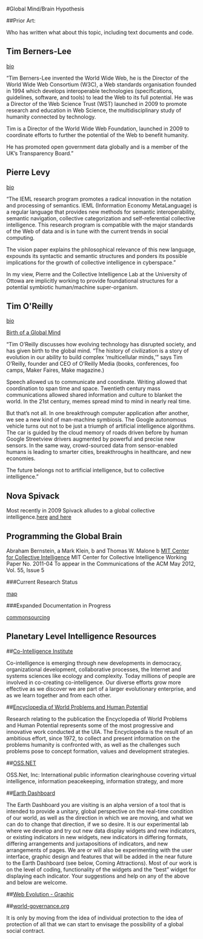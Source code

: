 #Global Mind/Brain Hypothesis

##Prior Art:

Who has written what about this topic, including text documents and code.

Tim Berners-Lee
---------------
[bio]( http://www.w3.org/People/Berners-Lee/Longer.html)

“Tim Berners-Lee invented the World Wide Web, he is the Director of the World Wide Web Consortium (W3C), a Web standards organisation founded in 1994 which develops interoperable technologies (specifications, guidelines, software, and tools) to lead the Web to its full potential. He was a Director of the Web Science Trust (WST) launched in 2009 to promote research and education in Web Science, the multidisciplinary study of humanity connected by technology.

Tim is a Director of the World Wide Web Foundation, launched in 2009 to coordinate efforts to further the potential of the Web to benefit humanity.

He has promoted open government data globally and is a member of the UK’s Transparency Board.”

Pierre Levy
-----------
[bio]( http://www.ieml.org/spip.php?article13&lang=en)

“The IEML research program promotes a radical innovation in the notation and processing of semantics. IEML (Information Economy MetaLanguage) is a regular language that provides new methods for semantic interoperability, semantic navigation, collective categorization and self-referential collective intelligence. This research program is compatible with the major standards of the Web of data and is in tune with the current trends in social computing.

The vision paper explains the philosophical relevance of this new language, expounds its syntactic and semantic structures and ponders its possible implications for the growth of collective intelligence in cyberspace.”

In my view, Pierre and the Collective Intelligence Lab at the University of Ottowa are implicitly working to provide foundational structures for a potential symbiotic human/machine super-organism.

Tim O'Reilly
------------
[bio]( http://oreilly.com/oreilly/tim_bio.html)

[Birth of a Global Mind](http://fora.tv/2012/09/05/Tim_OReilly_Birth_of_the_Global_Mind)

“Tim O’Reilly discusses how evolving technology has disrupted society, and has given birth to the global mind. “The history of civilization is a story of evolution in our ability to build complex ‘multicellular minds,’” says Tim O’Reilly, founder and CEO of O’Reilly Media (books, conferences, foo camps, Maker Faires, Make magazine.)

Speech allowed us to communicate and coordinate. Writing allowed that coordination to span time and space. Twentieth century mass communications allowed shared information and culture to blanket the world. In the 21st century, memes spread mind to mind in nearly real time.

But that’s not all. In one breakthrough computer application after another, we see a new kind of man-machine symbiosis. The Google autonomous vehicle turns out not to be just a triumph of artificial intelligence algorithms. The car is guided by the cloud memory of roads driven before by human Google Streetview drivers augmented by powerful and precise new sensors. In the same way, crowd-sourced data from sensor-enabled humans is leading to smarter cities, breakthroughs in healthcare, and new economies.

The future belongs not to artificial intelligence, but to collective intelligence.”

Nova Spivack
------------
Most recently in 2009 Spivack alludes to a global collective intelligence.[here](http://www.novaspivack.com/science/whats-after-the-real-time-web)
[and here](http://www.slideshare.net/novaspivack/web-evolution-nova-spivack-twine)

Programming the Global Brain
----------------------------

Abraham Bernstein, a Mark Klein, b and Thomas W. Malone b
[MIT Center for Collective Intelligence](http://cci.mit.edu/)
MIT Center for Collective Intelligence Working Paper No. 2011-04
To appear in the Communications of the ACM May 2012, Vol. 55, Issue 5

###Current Research Status

 [map](http://allisasis.info/1/node16#.UFv0uZVhiSM)

###Expanded Documentation in Progress 

 [commonsourcing]( http://allisasis.info/aum)
 
 Planetary Level Intelligence Resources
-----------------------------------
##[Co-Intelligence Institute](http://www.co-intelligence.org/)

Co-intelligence is emerging through new developments in democracy, organizational development, collaborative processes, the Internet and systems sciences like ecology and complexity. Today millions of people are involved in co-creating co-intelligence. Our diverse efforts grow more effective as we discover we are part of a larger evolutionary enterprise, and as we learn together and from each other. 

##[Encyclopedia of World Problems and Human Potential](http://www.uia.be/encyclopedia-world-problems-and-human-potential)

Research relating to the publication the Encyclopedia of World Problems and Human Potential represents some of the most progressive and innovative work conducted at the UIA. The Encyclopedia is the result of an ambitious effort, since 1972, to collect and present information on the problems humanity is confronted with, as well as the challenges such problems pose to concept formation, values and development strategies.

##[OSS.NET](http://www.oss.net/)

OSS.Net, Inc: International public information clearinghouse covering virtual intelligence, information peacekeeping, information strategy, and more

##[Earth Dashboard](http://earthdash.org/DraftDash/earthdashboard3/index.php)

The Earth Dashboard you are visiting is an alpha version of a tool that is intended to provide a unitary, global perspective on the real-time condition of our world, as well as the direction in which we are moving, and what we can do to change that direction, if we so desire. It is our experimental lab where we develop and try out new data display widgets and new indicators, or existing indicators in new widgets, new indicators in differing formats, differing arrangements and juxtapositions of indicators, and new arrangements of pages. We are or will also be experimenting with the user interface, graphic design and features that will be added in the near future to the Earth Dashboard (see below, Coming Attractions). Most of our work is on the level of coding, functionality of the widgets and the “best” widget for displaying each indicator. Your suggestions and help on any of the above and below are welcome.

##[Web Evolution - Graphic](http://novaspivack.typepad.com/nova_spivacks_weblog/metaweb_graph.GIF)

##[world-governance.org](http://www.world-governance.org)

It is only by moving from the idea of individual protection to the idea of protection of all that we can start to envisage the possibility of a global social contract.
    